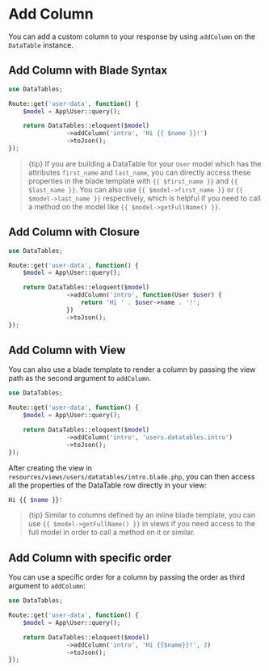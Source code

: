 # Add Column

You can add a custom column to your response by using `addColumn` on the `DataTable` instance.

<a name="blade"></a>
## Add Column with Blade Syntax

```php
use DataTables;

Route::get('user-data', function() {
	$model = App\User::query();

	return DataTables::eloquent($model)
				->addColumn('intro', 'Hi {{ $name }}!')
				->toJson();
});
```

> {tip} If you are building a DataTable for your `User` model which has the attributes `first_name` and `last_name`, you can directly access these properties in the blade template with `{{ $first_name }}` and `{{ $last_name }}`. You can also use `{{ $model->first_name }}` or `{{ $model->last_name }}` respectively, which is helpful if you need to call a method on the model like `{{ $model->getFullName() }}`.

<a name="closure"></a>
## Add Column with Closure

```php
use DataTables;

Route::get('user-data', function() {
	$model = App\User::query();

	return DataTables::eloquent($model)
				->addColumn('intro', function(User $user) {
					return 'Hi ' . $user->name . '!';
				})
				->toJson();
});
```

<a name="view"></a>
## Add Column with View

You can also use a blade template to render a column by passing the view path as the second argument to `addColumn`.

```php
use DataTables;

Route::get('user-data', function() {
	$model = App\User::query();

	return DataTables::eloquent($model)
				->addColumn('intro', 'users.datatables.intro')
				->toJson();
});
```

After creating the view in `resources/views/users/datatables/intro.blade.php`, you can then access all the properties of the DataTable row directly in your view:
```php
Hi {{ $name }}!
```

> {tip} Similar to columns defined by an inline blade template, you can use `{{ $model->getFullName() }}` in views if you need access to the full model in order to call a method on it or similar.

<a name="order"></a>
## Add Column with specific order

You can use a specific order for a column by passing the order as third argument to `addColumn`:

```php
use DataTables;

Route::get('user-data', function() {
	$model = App\User::query();

	return DataTables::eloquent($model)
				->addColumn('intro', 'Hi {{$name}}!', 2)
				->toJson();
});
```
